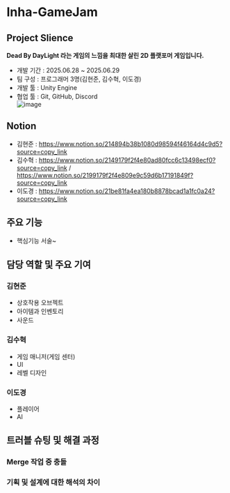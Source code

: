 # Inha-GameJam      
## Project Slience    
**Dead By DayLight 라는 게임의 느낌을 최대한 살린 2D 플랫포머 게임입니다.**
- 개발 기간 : 2025.06.28 ~ 2025.06.29
- 팀 구성 : 프로그래머 3명(김현준, 김수혁, 이도경)    
- 개발 툴 : Unity Engine
- 협업 툴 : Git, GitHub, Discord     
  ![image](https://github.com/user-attachments/assets/6d9bc5e1-6498-4074-884f-498591acd625)
   
## Notion    
- 김현준 : https://www.notion.so/214894b38b1080d98594f46164d4c9d5?source=copy_link     
- 김수혁 : https://www.notion.so/2149179f2f4e80ad80fcc6c13498ecf0?source=copy_link
     / https://www.notion.so/2199179f2f4e809e9c59d6b17191849f?source=copy_link      
- 이도경 : https://www.notion.so/21be81fa4ea180b8878bcad1a1fc0a24?source=copy_link

## 주요 기능   
- 핵심기능 서술~

## 담당 역할 및 주요 기여    
### 김현준
- 상호작용 오브젝트    
- 아이템과 인벤토리    
- 사운드     
### 김수혁    
- 게임 매니저(게임 센터)       
- UI    
- 레벨 디자인
### 이도경    
- 플레이어    
- AI    
## 트러블 슈팅 및 해결 과정     
### Merge 작업 중 충돌    
### 기획 및 설계에 대한 해석의 차이
